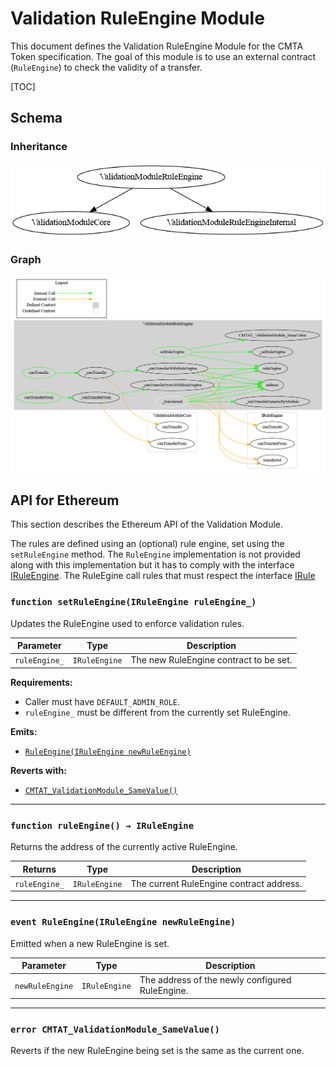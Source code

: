 # Validation RuleEngine Module

This document defines the Validation RuleEngine Module for the CMTA Token specification. The goal of this module is to use an external contract (`RuleEngine`) to check the validity of a transfer.

[TOC]



## Schema

### Inheritance

![surya_inheritance_ValidationModuleRuleEngine.sol](../../schema/surya_inheritance/surya_inheritance_ValidationModuleRuleEngine.sol.png)

### Graph

![surya_graph_ValidationModule.sol](../../schema/surya_graph/surya_graph_ValidationModuleRuleEngine.sol.png)



## API for Ethereum

This section describes the Ethereum API of the Validation Module.

The rules are defined using an (optional) rule engine, set using the `setRuleEngine` method. The `RuleEngine` implementation is not provided along with this implementation but it has to comply with the interface [IRuleEngine](https://github.com/CMTA/CMTAT/blob/master/contracts/interfaces/IRuleEngine.sol). The RuleEgine call rules that must respect the interface [IRule](https://github.com/CMTA/CMTAT/blob/master/contracts/interfaces/IRule.sol)

### `function setRuleEngine(IRuleEngine ruleEngine_)`

Updates the RuleEngine used to enforce validation rules.

| Parameter     | Type          | Description                            |
| ------------- | ------------- | -------------------------------------- |
| `ruleEngine_` | `IRuleEngine` | The new RuleEngine contract to be set. |



**Requirements:**

- Caller must have `DEFAULT_ADMIN_ROLE`.
- `ruleEngine_` must be different from the currently set RuleEngine.

**Emits:**

- [`RuleEngine(IRuleEngine newRuleEngine)`](#event-ruleengine)

**Reverts with:**

- [`CMTAT_ValidationModule_SameValue()`](#error-cmtat_validationmodule_samevalue)

------

### `function ruleEngine() → IRuleEngine`

Returns the address of the currently active RuleEngine.

| Returns       | Type          | Description                              |
| ------------- | ------------- | ---------------------------------------- |
| `ruleEngine_` | `IRuleEngine` | The current RuleEngine contract address. |



------

### `event RuleEngine(IRuleEngine newRuleEngine)`

Emitted when a new RuleEngine is set.

| Parameter       | Type          | Description                                     |
| --------------- | ------------- | ----------------------------------------------- |
| `newRuleEngine` | `IRuleEngine` | The address of the newly configured RuleEngine. |



------

### `error CMTAT_ValidationModule_SameValue()`

Reverts if the new RuleEngine being set is the same as the current one.

